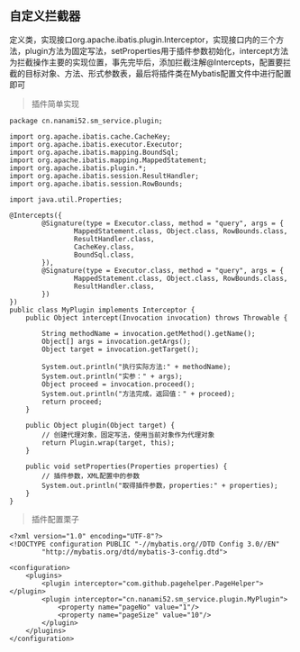 ## 自定义拦截器

定义类，实现接口org.apache.ibatis.plugin.Interceptor，实现接口内的三个方法，plugin方法为固定写法，setProperties用于插件参数初始化，intercept方法为拦截操作主要的实现位置，事先完毕后，添加拦截注解@Intercepts，配置要拦截的目标对象、方法、形式参数表，最后将插件类在Mybatis配置文件中进行配置即可

> 插件简单实现

	package cn.nanami52.sm_service.plugin;
	
	import org.apache.ibatis.cache.CacheKey;
	import org.apache.ibatis.executor.Executor;
	import org.apache.ibatis.mapping.BoundSql;
	import org.apache.ibatis.mapping.MappedStatement;
	import org.apache.ibatis.plugin.*;
	import org.apache.ibatis.session.ResultHandler;
	import org.apache.ibatis.session.RowBounds;
	
	import java.util.Properties;
	
	@Intercepts({
	        @Signature(type = Executor.class, method = "query", args = {
	                MappedStatement.class, Object.class, RowBounds.class,
	                ResultHandler.class,
	                CacheKey.class,
	                BoundSql.class,
	        }),
	        @Signature(type = Executor.class, method = "query", args = {
	                MappedStatement.class, Object.class, RowBounds.class,
	                ResultHandler.class,
	        })
	})
	public class MyPlugin implements Interceptor {
	    public Object intercept(Invocation invocation) throws Throwable {
	
	        String methodName = invocation.getMethod().getName();
	        Object[] args = invocation.getArgs();
	        Object target = invocation.getTarget();
	
	        System.out.println("执行实际方法:" + methodName);
	        System.out.println("实参：" + args);
	        Object proceed = invocation.proceed();
	        System.out.println("方法完成，返回值：" + proceed);
	        return proceed;
	    }
	
	    public Object plugin(Object target) {
	        // 创建代理对象，固定写法，使用当前对象作为代理对象
	        return Plugin.wrap(target, this);
	    }
	
	    public void setProperties(Properties properties) {
	        // 插件参数，XML配置中的参数
	        System.out.println("取得插件参数，properties:" + properties);
	    }
	}

> 插件配置栗子

	<?xml version="1.0" encoding="UTF-8"?>
	<!DOCTYPE configuration PUBLIC "-//mybatis.org//DTD Config 3.0//EN"
	        "http://mybatis.org/dtd/mybatis-3-config.dtd">
	
	<configuration>
	    <plugins>
	        <plugin interceptor="com.github.pagehelper.PageHelper"></plugin>
	        <plugin interceptor="cn.nanami52.sm_service.plugin.MyPlugin">
	            <property name="pageNo" value="1"/>
	            <property name="pageSize" value="10"/>
	        </plugin>
	    </plugins>
	</configuration>